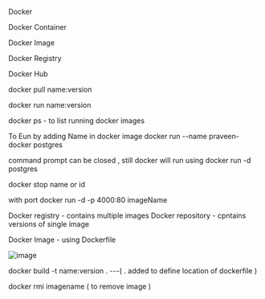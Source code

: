 Docker

Docker Container

Docker Image

Docker Registry

Docker Hub

docker pull name:version

docker run name:version

docker ps - to list running docker images

To Eun by adding Name in docker image
docker run --name praveen-docker postgres

command prompt can be closed , still docker will run using
docker run -d postgres 

docker stop name or id

with port
docker run -d -p 4000:80 imageName

Docker registry - contains multiple images
Docker repository - cpntains versions of single image

Docker Image - using Dockerfile

![image](https://github.com/PraveenKumar02349/Learn/assets/83269149/4f608485-9738-4713-ab8f-5ed6609df79b)

docker build -t name:version . ---( . added to define location of dockerfile )

docker rmi imagename ( to remove image )


